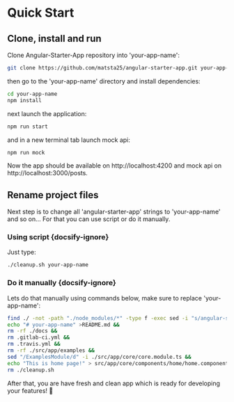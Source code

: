 # Quick Start

## Clone, install and run

Clone Angular-Starter-App repository into 'your-app-name':

```bash
git clone https://github.com/matsta25/angular-starter-app.git your-app-name
```

then go to the 'your-app-name' directory and install dependencies:

```bash
cd your-app-name
npm install
```

next launch the application:

```bash
npm run start
```

and in a new terminal tab launch mock api:

```bash
npm run mock
```

Now the app should be available on http://localhost:4200 and mock api on http://localhost:3000/posts.

## Rename project files

Next step is to change all 'angular-starter-app' strings to 'your-app-name' and so on...
For that you can use script or do it manually.

### Using script  {docsify-ignore}

Just type:

```bash
./cleanup.sh your-app-name
```

### Do it manually {docsify-ignore}

Lets do that manually using commands below, make sure to replace 'your-app-name':

```bash
find ./ -not -path "./node_modules/*" -type f -exec sed -i "s/angular-starter-app/your-app-name/g" {} + &&
echo "# your-app-name" >README.md &&
rm -rf ./docs &&
rm .gitlab-ci.yml &&
rm .travis.yml &&
rm -rf ./src/app/examples &&
sed "/ExamplesModule/d" -i ./src/app/core/core.module.ts &&
echo "This is home page!" > src/app/core/components/home/home.component.html &&
rm ./cleanup.sh
```

After that, you are have fresh and clean app which is ready for developing your features! :rocket:
